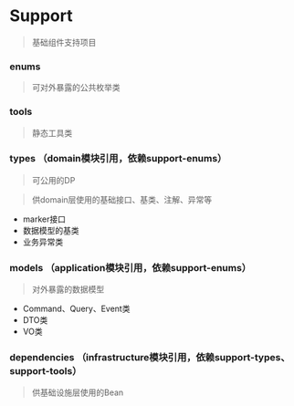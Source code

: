 # Support

> 基础组件支持项目

### enums

> 可对外暴露的公共枚举类

### tools

> 静态工具类

### types （domain模块引用，依赖support-enums）

> 可公用的DP

> 供domain层使用的基础接口、基类、注解、异常等

- marker接口
- 数据模型的基类
- 业务异常类

### models （application模块引用，依赖support-enums）

> 对外暴露的数据模型

- Command、Query、Event类
- DTO类
- VO类

### dependencies （infrastructure模块引用，依赖support-types、support-tools）

> 供基础设施层使用的Bean